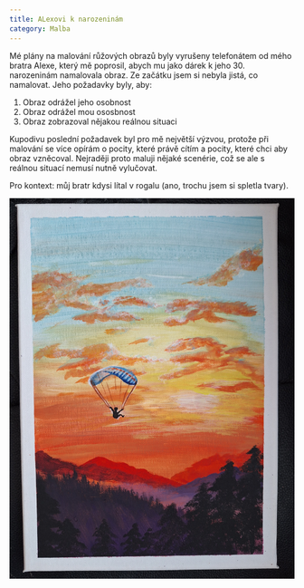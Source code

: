 ```yaml
---
title: ALexovi k narozeninám
category: Malba
---
```


Mé plány na malování růžových obrazů byly vyrušeny telefonátem od mého bratra Alexe, který mě poprosil, 
abych mu jako dárek k jeho 30. narozeninám namalovala obraz. Ze začátku jsem si nebyla jistá, co namalovat.
Jeho požadavky byly, aby:

1. Obraz odrážel jeho osobnost
2. Obraz odrážel mou ososbnost
3. Obraz zobrazoval nějakou reálnou situaci

Kupodivu poslední požadavek byl pro mě největší výzvou, protože při malování se více opírám o pocity, které právě cítím
a pocity, které chci aby obraz vzněcoval. Nejraději proto maluji nějaké scenérie, což se ale s reálnou situací nemusí nutně vylučovat.

Pro kontext: můj bratr kdysi lítal v rogalu (ano, trochu jsem si spletla tvary). 

![Alexovi](/assets/images/alexovi_k_narozeninam.jpg)